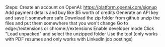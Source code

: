 Steps:
Create an account on OpenAI: https://platform.openai.com/signup
Add payment details and buy like $5 worth of credits
Generate an API key and save it somewhere safe
Download the zip folder from github
unzip the files and put them somewhere that you won't change
Go to edge://extensions or chrome://extensions
Enable developer mode
Click "Load unpacked" and select the unzipped folder
Use the tool (only works with PDF resumes and only works with LinkedIn job postings)
